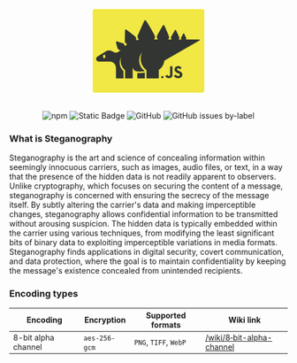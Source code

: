 <div align="center"><img src="/readme/stega-logo-background-rounded.svg" width="40%"/></div>

##

<p align="center"><img src="https://img.shields.io/npm/v/stega.js?style=for-the-badge&amp;labelColor=%23313531&amp;color=%23f1e845" alt="npm">
<img src="https://img.shields.io/badge/supported_algorithms-1-we?style=for-the-badge&amp;labelColor=%23313531&amp;color=%23f1e845" alt="Static Badge">
<img src="https://img.shields.io/github/license/notreeceharris/stega.js?style=for-the-badge&amp;labelColor=%23313531&amp;color=%23f1e845" alt="GitHub">
<img src="https://img.shields.io/github/issues/notreeceharris/stega.js/new%20algorithm?style=for-the-badge&amp;label=submitted%20algorithms&amp;labelColor=%23313531&amp;color=%23f1e845&amp;cacheSeconds=0" alt="GitHub issues by-label"></p>



### What is Steganography
Steganography is the art and science of concealing information within seemingly innocuous carriers, such as images, audio files, or text, in a way that the presence of the hidden data is not readily apparent to observers. Unlike cryptography, which focuses on securing the content of a message, steganography is concerned with ensuring the secrecy of the message itself. By subtly altering the carrier's data and making imperceptible changes, steganography allows confidential information to be transmitted without arousing suspicion. The hidden data is typically embedded within the carrier using various techniques, from modifying the least significant bits of binary data to exploiting imperceptible variations in media formats. Steganography finds applications in digital security, covert communication, and data protection, where the goal is to maintain confidentiality by keeping the message's existence concealed from unintended recipients.

### Encoding types

Encoding | Encryption | Supported formats | Wiki link
--- | --- | --- | ---
8-bit alpha channel | `aes-256-gcm` | `PNG`, `TIFF`, `WebP` | [/wiki/8‐bit-alpha-channel](https://github.com/NotReeceHarris/stega.js/wiki/8%E2%80%90bit-alpha-channel)
